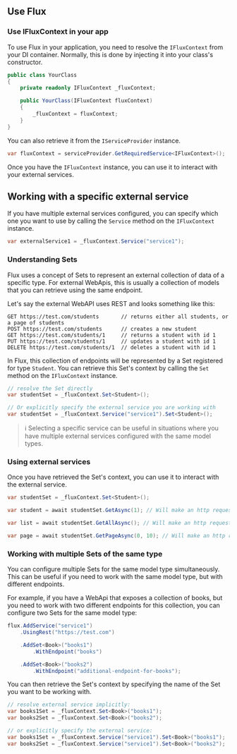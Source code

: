 ## Use Flux

### Use IFluxContext in your app

To use Flux in your application, you need to resolve the `IFluxContext` from your DI container. Normally, this is done by injecting it into your class's constructor.

```csharp
public class YourClass
{
    private readonly IFluxContext _fluxContext;

    public YourClass(IFluxContext fluxContext)
    {
        _fluxContext = fluxContext;
    }
}
```

You can also retrieve it from the `IServiceProvider` instance.

```csharp
var fluxContext = serviceProvider.GetRequiredService<IFluxContext>();
```

Once you have the `IFluxContext` instance, you can use it to interact with your external services.

## Working with a specific external service

If you have multiple external services configured, you can specify which one you want to use by calling the `Service` method on the `IFluxContext` instance.

```csharp
var externalService1 = _fluxContext.Service("service1");
```

### Understanding Sets

Flux uses a concept of Sets to represent an external collection of data of a specific type. For external WebApis, this is usually a collection of models that you can retrieve using the same endpoint.

Let's say the external WebAPI uses REST and looks something like this:

```
GET https://test.com/students       // returns either all students, or a page of students
POST https://test.com/students      // creates a new student
GET https://test.com/students/1     // returns a student with id 1
PUT https://test.com/students/1     // updates a student with id 1
DELETE https://test.com/students/1  // deletes a student with id 1
```

In Flux, this collection of endpoints will be represented by a Set registered for type `Student`. You can retrieve this Set's context by calling the `Set` method on the `IFluxContext` instance.

```csharp
// resolve the Set directly
var studentSet = _fluxContext.Set<Student>();

// Or explicitly specify the external service you are working with
var studentSet = _fluxContext.Service("service1").Set<Student>();
```

> ℹ️
> Selecting a specific service can be useful in situations where you have multiple external services configured with the same model types.

### Using external services

Once you have retrieved the Set's context, you can use it to interact with the external service.

```csharp
var studentSet = _fluxContext.Set<Student>();

var student = await studentSet.GetAsync(1); // Will make an http request to https://test.com/students/1

var list = await studentSet.GetAllAsync(); // Will make an http request to https://test.com/students

var page = await studentSet.GetPageAsync(0, 10); // Will make an http request to https://test.com/students?offset=0&limit=10
```

### Working with multiple Sets of the same type

You can configure multiple Sets for the same model type simultaneously. This can be useful if you need to work with the same model type, but with different endpoints.

For example, if you have a WebApi that exposes a collection of books, but you need to work with two different endpoints for this collection, you can configure two Sets for the same model type:

```csharp
flux.AddService("service1")
    .UsingRest("https://test.com")

    .AddSet<Book>("books1")
        .WithEndpoint("books")

    .AddSet<Book>("books2")
        .WithEndpoint("additional-endpoint-for-books");
```

You can then retrieve the Set's context by specifying the name of the Set you want to be working with.

```csharp
// resolve external service implicitly:
var books1Set = _fluxContext.Set<Book>("books1");
var books2Set = _fluxContext.Set<Book>("books2");

// or explicitly specify the external service:
var books1Set = _fluxContext.Service("service1").Set<Book>("books1");
var books2Set = _fluxContext.Service("service1").Set<Book>("books2");
```